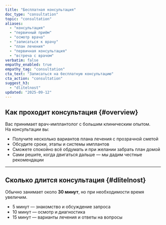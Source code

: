 ```yaml
---
title: "Бесплатная консультация"
doc_type: "consultation"
topic: "consultation"
aliases:
  - "консультация"
  - "первичный приём"
  - "осмотр врача"
  - "записаться к врачу"
  - "план лечения"
  - "первичная консультация"
  - "встреча с врачом"
verbatim: false
empathy_enabled: true
empathy_tag: "consultation"
cta_text: "Записаться на бесплатную консультацию"
cta_action: "consultation"
suggest_h3:
  - "dlitelnost"
updated: "2025-09-12"
---
```


## Как проходит консультация {#overview}
Вас принимает врач-имплантолог с большим клиническим опытом.  
На консультации вы:  
- Получите несколько вариантов плана лечения с прозрачной сметой  
- Обсудите сроки, этапы и системы имплантов  
- Сможете спокойно всё обдумать и при желании забрать план домой  
- Сами решите, когда двигаться дальше — мы дадим честные рекомендации

---

## Сколько длится консультация {#dlitelnost}
<!-- aliases: ["сколько длится консультация","продолжительность консультации","время консультации","как долго идёт приём","длительность первичного приёма","сколько по времени консультация","сколько по времени длится осмотр"] -->
Обычно занимает около **30 минут**, но при необходимости время увеличим.  
- 5 минут — знакомство и обсуждение запроса  
- 10 минут — осмотр и диагностика  
- 15 минут — варианты лечения и ответы на вопросы
